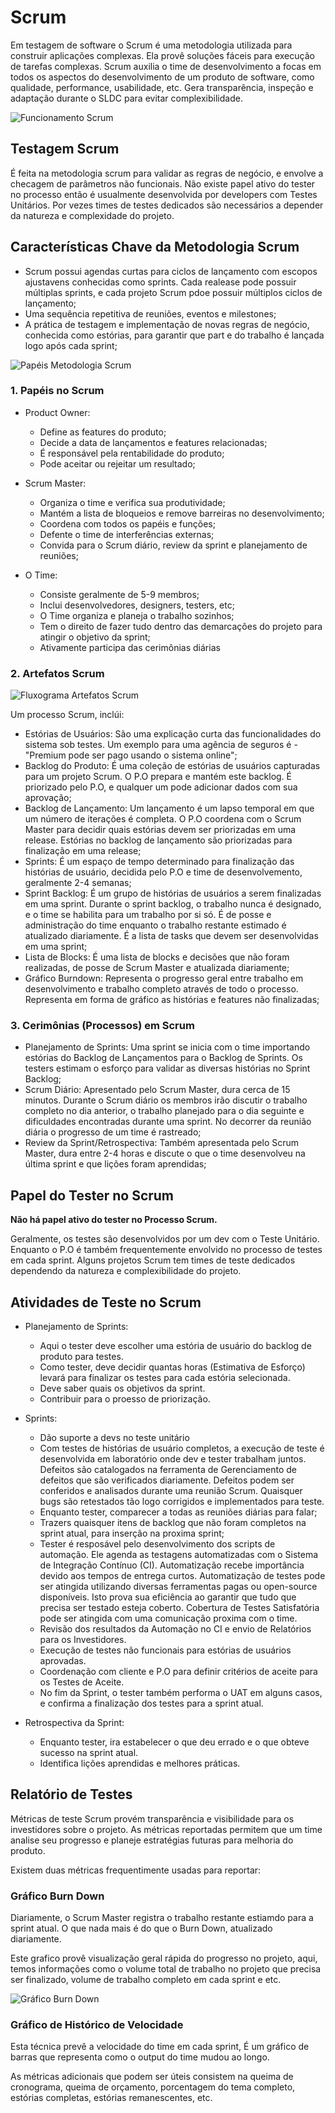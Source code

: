 # Scrum

Em testagem de software o Scrum é uma metodologia utilizada para construir aplicações complexas. Ela provê soluções fáceis para execução de tarefas complexas. Scrum auxilia o time de desenvolvimento a focas em todos os aspectos do desenvolvimento de um produto de software, como qualidade, performance, usabilidade, etc. Gera transparência, inspeção e adaptação durante o SLDC para evitar complexibilidade.

<img src="https://www.guru99.com/images/11-2014/agile_Processesv1_4.png" alt="Funcionamento Scrum">

## Testagem Scrum

É feita na metodologia scrum para validar as regras de negócio, e envolve a checagem de parâmetros não funcionais. Não existe papel ativo do tester no processo então é usualmente desenvolvida por developers com Testes Unitários. Por vezes times de testes dedicados são necessários a depender da natureza e complexidade do projeto.

## Características Chave da Metodologia Scrum

- Scrum possui agendas curtas para ciclos de lançamento com escopos ajustavens conhecidas como sprints. Cada realease pode possuir múltiplas sprints, e cada projeto Scrum pdoe possuir múltiplos ciclos de lançamento;
- Uma sequência repetitiva de reuniões, eventos e milestones;
- A prática de testagem e implementação de novas regras de negócio, conhecida como estórias, para garantir que part e do trabalho é lançada logo após cada sprint;

<img src="https://www.guru99.com/images/11-2014/112714_1232_ScrumTestin1.jpg" alt="Papéis Metodologia Scrum">

### 1. Papéis no Scrum

- Product Owner:
  - Define as features do produto;
  - Decide a data de lançamentos e features relacionadas;
  - É responsável pela rentabilidade do produto;
  - Pode aceitar ou rejeitar um resultado;

- Scrum Master:
  - Organiza o time e verifica sua produtividade;
  - Mantém a lista de bloqueios e remove barreiras no desenvolvimento;
  - Coordena com todos os papéis e funções;
  - Defente o time de interferências externas;
  - Convida para o Scrum diário, review da sprint e planejamento de reuniões;

- O Time:
  - Consiste geralmente de 5-9 membros;
  - Inclui desenvolvedores, designers, testers, etc;
  - O Time organiza e planeja o trabalho sozinhos;
  - Tem o direito de fazer tudo dentro das demarcações do projeto para atingir o objetivo da sprint;
  - Ativamente participa das cerimônias diárias

### 2. Artefatos Scrum

<img src="https://www.guru99.com/images/2/scrum_testing_2.png" alt="Fluxograma Artefatos Scrum">

Um processo Scrum, inclúi:

- Estórias de Usuários: São uma explicação curta das funcionalidades do sistema sob testes. Um exemplo para uma agência de seguros é - "Premium pode ser pago usando o sistema online";
- Backlog do Produto: É uma coleção de estórias de usuários capturadas para um projeto Scrum. O P.O prepara e mantém este backlog. É priorizado pelo P.O, e qualquer um pode adicionar dados com sua aprovação;
- Backlog de Lançamento: Um lançamento é um lapso temporal em que um número de iterações é completa. O P.O coordena com o Scrum Master para decidir quais estórias devem ser priorizadas em uma release. Estórias no backlog de lançamento são priorizadas para finalização em uma release;
- Sprints: É um espaço de tempo determinado para finalização das histórias de usuário, decidida pelo P.O e time de desenvolvemento, geralmente 2-4 semanas;
- Sprint Backlog: É um grupo de histórias de usuários a serem finalizadas em uma sprint. Durante o sprint backlog, o trabalho nunca é designado, e o time se habilita para um trabalho por si só. É de posse e administração do time enquanto o trabalho restante estimado é atualizado diariamente. É a lista de tasks que devem ser desenvolvidas em uma sprint;
- Lista de Blocks: É uma lista de blocks e decisões que não foram realizadas, de posse de Scrum Master e atualizada diariamente;
- Gráfico Burndown: Representa o progresso geral entre trabalho em desenvolvimento e trabalho completo através de todo o processo. Representa em forma de gráfico as histórias e features não finalizadas;

### 3. Cerimônias (Processos) em Scrum

- Planejamento de Sprints: Uma sprint se inicia com o time importando estórias do Backlog de Lançamentos para o Backlog de Sprints. Os testers estimam o esforço para validar as diversas histórias no Sprint Backlog;
- Scrum Diário: Apresentado pelo Scrum Master, dura cerca de 15 minutos. Durante o Scrum diário os membros irão discutir o trabalho completo no dia anterior, o trabalho planejado para o dia seguinte e dificuldades encontradas durante uma sprint. No decorrer da reunião diária o progresso de um time é rastreado;
- Review da Sprint/Retrospectiva: Também apresentada pelo Scrum Master, dura entre 2-4 horas e discute o que o time desenvolveu na última sprint e que lições foram aprendidas;

## Papel do Tester no Scrum

**Não há papel ativo do tester no Processo Scrum.**

Geralmente, os testes são desenvolvidos por um dev com o Teste Unitário. Enquanto o P.O é também frequentemente envolvido no processo de testes em cada sprint. Alguns projetos Scrum tem times de teste dedicados dependendo da natureza e complexibilidade do projeto.

## Atividades de Teste no Scrum

- Planejamento de Sprints:
  - Aqui o tester deve escolher uma estória de usuário do backlog de produto para testes.
  - Como tester, deve decidir quantas horas (Estimativa de Esforço) levará para finalizar os testes para cada estória selecionada.
  - Deve saber quais os objetivos da sprint.
  - Contribuir para o proesso de priorização.

- Sprints:
  - Dão suporte a devs no teste unitário
  - Com testes de histórias de usuário completos, a execução de teste é desenvolvida em laboratório onde dev e tester trabalham juntos. Defeitos são catalogados na ferramenta de Gerenciamento de defeitos que são verificados diariamente. Defeitos podem ser conferidos e analisados durante uma reunião Scrum. Quaisquer bugs são retestados tão logo corrigidos e implementados para teste.
  - Enquanto tester, comparecer a todas as reuniões diárias para falar;
  - Trazers quaisquer itens de backlog que não foram completos na sprint atual, para inserção na proxima sprint;
  - Tester é resposável pelo desenvolvimento dos scripts de automação. Ele agenda as testagens automatizadas com o Sistema de Integração Contínuo (CI). Automatização recebe importância devido aos tempos de entrega curtos. Automatização de testes pode ser atingida utilizando diversas ferramentas pagas ou open-source disponíveis. Isto prova sua eficiência ao garantir que tudo que precisa ser testado esteja coberto. Cobertura de Testes Satisfatória pode ser atingida com uma comunicação proxima com o time.
  - Revisão dos resultados da Automação no CI e envio de Relatórios para os Investidores.
  - Execução de testes não funcionais para estórias de usuários aprovadas.
  - Coordenação com cliente e P.O para definir critérios de aceite para os Testes de Aceite.
  - No fim da Sprint, o tester também performa o UAT em alguns casos, e confirma a finalização dos testes para a sprint atual.

- Retrospectiva da Sprint:
  - Enquanto tester, ira estabelecer o que deu errado e o que obteve sucesso na sprint atual.
  - Identifica lições aprendidas e melhores práticas.

## Relatório de Testes

Métricas de teste Scrum provém transparência e visibilidade para os investidores sobre o projeto. As métricas reportadas permitem que um time analise seu progresso e planeje estratégias futuras para melhoria do produto.

Existem duas métricas frequentimente usadas para reportar:

### Gráfico Burn Down

Diariamente, o Scrum Master registra o trabalho restante estiamdo para a sprint atual. O que nada mais é do que o Burn Down, atualizado diariamente.

Este grafico provê visualização geral rápida do progresso no projeto, aqui, temos informações como o volume total de trabalho no projeto que precisa ser finalizado, volume de trabalho completo em cada sprint e etc.

<img src="https://www.guru99.com/images/11-2014/112714_1232_ScrumTestin4.jpg" alt="Gráfico Burn Down">

### Gráfico de Histórico de Velocidade

Esta técnica prevê a velocidade do time em cada sprint, É um gráfico de barras que representa como o output do time mudou ao longo.

As métricas adicionais que podem ser úteis consistem na queima de cronograma, queima de orçamento, porcentagem do tema completo, estórias completas, estórias remanescentes, etc.
